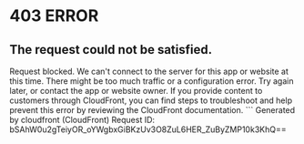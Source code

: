 # 403 ERROR

## The request could not be satisfied.

Request blocked. We can't connect to the server for this app or website at this time. There might be too much traffic or a configuration error. Try again later, or contact the app or website owner. If you provide content to customers through CloudFront, you can find steps to troubleshoot and help prevent this error by reviewing the CloudFront documentation. ```
Generated by cloudfront (CloudFront)
Request ID: bSAhW0u2gTeiyOR_oYWgbxGiBKzUv3O8ZuL6HER_ZuByZMP10k3KhQ==

```

